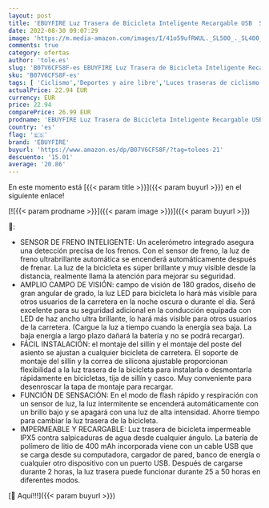 ```yaml
---
layout: post
title: 'EBUYFIRE Luz Trasera de Bicicleta Inteligente Recargable USB  Super Brillante Rojo Luz LED Bici  Impermeable  Faro Trasero Bici para Máxima Seguridad de Ciclismo  Rojo '
date: 2022-08-30 09:07:29
image: 'https://m.media-amazon.com/images/I/41o59ufRWUL._SL500_._SL400_.jpg'
comments: true
category: ofertas
author: 'tole.es'
slug: 'B07V6CFS8F-es EBUYFIRE Luz Trasera de Bicicleta Inteligente Recargable...'
sku: 'B07V6CFS8F-es'
tags: [ 'Ciclismo','Deportes y aire libre','Luces traseras de ciclismo','Luces y reflectores de ciclismo','Ropa y equipo para deportes','bicicleta','ebuyfire','🇪🇸', ]
actualPrice: 22.94 EUR
currency: EUR
price: 22.94
comparePrice: 26.99 EUR
prodname: 'EBUYFIRE Luz Trasera de Bicicleta Inteligente Recargable USB  Super Brillante Rojo Luz LED Bici  Impermeable  Faro Trasero Bici para Máxima Seguridad de Ciclismo  Rojo '
country: 'es'
flag: '🇪🇸'
brand: 'EBUYFIRE'
buyurl: 'https://www.amazon.es/dp/B07V6CFS8F/?tag=tolees-21'
descuento: '15.01'
average: '20.86'
---
```


En este momento está [{{< param title >}}]({{< param buyurl >}}) en el siguiente enlace!

[![{{< param prodname >}}]({{< param image >}})]({{< param buyurl >}})

🔎:

- SENSOR DE FRENO INTELIGENTE: Un acelerómetro integrado asegura una detección precisa de los frenos. Con el sensor de freno, la luz de freno ultrabrillante automática se encenderá automáticamente después de frenar. La luz de la bicicleta es súper brillante y muy visible desde la distancia, realmente llama la atención para mejorar su seguridad.
- AMPLIO CAMPO DE VISIÓN: campo de visión de 180 grados, diseño de gran angular de grado, la luz LED para bicicleta lo hará más visible para otros usuarios de la carretera en la noche oscura o durante el día. Será excelente para su seguridad adicional en la conducción equipada con LED de haz ancho ultra brillante, lo hará más visible para otros usuarios de la carretera. (Cargue la luz a tiempo cuando la energía sea baja. La baja energía a largo plazo dañará la batería y no se podrá recargar).
- FÁCIL INSTALACIÓN: el montaje del sillín y el montaje del poste del asiento se ajustan a cualquier bicicleta de carretera. El soporte de montaje del sillín y la correa de silicona ajustable proporcionan flexibilidad a la luz trasera de la bicicleta para instalarla o desmontarla rápidamente en bicicletas, tija de sillín y casco. Muy conveniente para desenroscar la tapa de montaje para recargar.
- FUNCIÓN DE SENSACIÓN: En el modo de flash rápido y respiración con un sensor de luz, la luz intermitente se encenderá automáticamente con un brillo bajo y se apagará con una luz de alta intensidad. Ahorre tiempo para cambiar la luz trasera de la bicicleta.
- IMPERMEABLE Y RECARGABLE: Luz trasera de bicicleta impermeable IPX5 contra salpicaduras de agua desde cualquier ángulo. La batería de polímero de litio de 400 mAh incorporada viene con un cable USB que se carga desde su computadora, cargador de pared, banco de energía o cualquier otro dispositivo con un puerto USB. Después de cargarse durante 2 horas, la luz trasera puede funcionar durante 25 a 50 horas en diferentes modos.

[🛒 Aquí!!!]({{< param buyurl >}})
